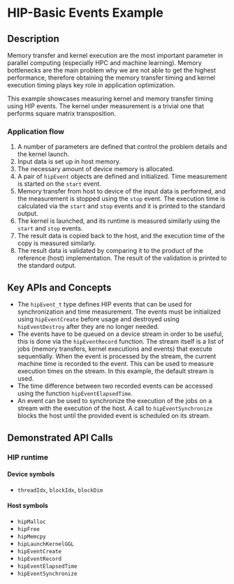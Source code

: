# HIP-Basic Events Example
## Description
Memory transfer and kernel execution are the most important parameter in parallel computing (especially HPC and machine learning). Memory bottlenecks are the main problem why we are not able to get the highest performance, therefore obtaining the memory transfer timing and kernel execution timing plays key role in application optimization.

This example showcases measuring kernel and memory transfer timing using HIP events. The kernel under measurement is a trivial one that performs square matrix transposition.

### Application flow
1. A number of parameters are defined that control the problem details and the kernel launch.
2. Input data is set up in host memory.
3. The necessary amount of device memory is allocated.
4. A pair of `hipEvent` objects are defined and initialized. Time measurement is started on the `start` event.
5. Memory transfer from host to device of the input data is performed, and the measurement is stopped using the `stop` event. The execution time is calculated via the `start` and `stop` events and it is printed to the standard output.
6. The kernel is launched, and its runtime is measured similarly using the `start` and `stop` events.
7. The result data is copied back to the host, and the execution time of the copy is measured similarly.
8. The result data is validated by comparing it to the product of the reference (host) implementation. The result of the validation is printed to the standard output.

## Key APIs and Concepts
- The `hipEvent_t` type defines HIP events that can be used for synchronization and time measurement. The events must be initialized using `hipEventCreate` before usage and destroyed using `hipEventDestroy` after they are no longer needed.
- The events have to be queued on a device stream in order to be useful, this is done via the `hipEventRecord` function. The stream itself is a list of jobs (memory transfers, kernel executions and events) that execute sequentially. When the event is processed by the stream, the current machine time is recorded to the event. This can be used to measure execution times on the stream. In this example, the default stream is used.
- The time difference between two recorded events can be accessed using the function `hipEventElapsedTime`.
- An event can be used to synchronize the execution of the jobs on a stream with the execution of the host. A call to `hipEventSynchronize` blocks the host until the provided event is scheduled on its stream.

## Demonstrated API Calls
### HIP runtime
#### Device symbols
- `threadIdx`, `blockIdx`, `blockDim`

#### Host symbols
- `hipMalloc`
- `hipFree`
- `hipMemcpy`
- `hipLaunchKernelGGL`
- `hipEventCreate`
- `hipEventRecord`
- `hipEventElapsedTime`
- `hipEventSynchronize`
